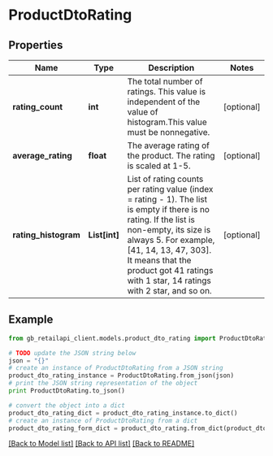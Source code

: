 # ProductDtoRating


## Properties
Name | Type | Description | Notes
------------ | ------------- | ------------- | -------------
**rating_count** | **int** | The total number of ratings. This value is independent of the value of histogram.This value must be nonnegative. | [optional] 
**average_rating** | **float** | The average rating of the product. The rating is scaled at 1-5. | [optional] 
**rating_histogram** | **List[int]** | List of rating counts per rating value (index &#x3D; rating - 1). The list is empty if there is no rating. If the list is non-empty, its size is always 5. For example, [41, 14, 13, 47, 303]. It means that the product got 41 ratings with 1 star, 14 ratings with 2 star, and so on. | [optional] 

## Example

```python
from gb_retailapi_client.models.product_dto_rating import ProductDtoRating

# TODO update the JSON string below
json = "{}"
# create an instance of ProductDtoRating from a JSON string
product_dto_rating_instance = ProductDtoRating.from_json(json)
# print the JSON string representation of the object
print ProductDtoRating.to_json()

# convert the object into a dict
product_dto_rating_dict = product_dto_rating_instance.to_dict()
# create an instance of ProductDtoRating from a dict
product_dto_rating_form_dict = product_dto_rating.from_dict(product_dto_rating_dict)
```
[[Back to Model list]](../README.md#documentation-for-models) [[Back to API list]](../README.md#documentation-for-api-endpoints) [[Back to README]](../README.md)



